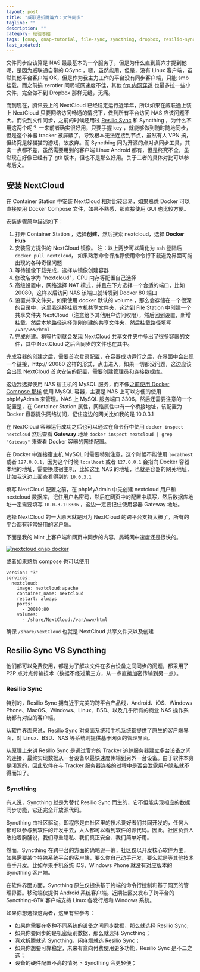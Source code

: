 ```yaml
---
layout: post
title: "威联通折腾篇六：文件同步"
tagline: ""
description: ""
category: 经验总结
tags: [qnap, qnap-tutorial, file-sync, syncthing, dropbox, resilio-sync, resilio, nextcloud, ]
last_updated:
---
```


文件同步应该算是 NAS 最最基本的一个服务了，但是为什么直到篇六才提到他呢，是因为威联通自带的 QSync ，嗯，虽然能用，但是，没有 Linux 客户端，虽然其他平台客户端 OK，但是作为我主力工作的平台没有同步客户端，只能 smb 挂载。而之前搞 zerotier 同局域网速度不佳，其他 [frp 内网穿透](/post/2018/06/qnap-frp-usage.html) 也最多拉一些小文件，完全做不到 Dropbox 那样无缝，无痛。

而到现在，腾讯云上的 NextCloud 已经稳定运行近半年，所以如果在威联通上装上 NextCloud 只要网络访问畅通的情况下，做到所有平台访问 NAS 应该问题不大。而说到文件同步，之前的时候还用过 [Resilio Sync](/post/2016/04/btsync-review.html) 和 Syncthing ，为什么不用这两个呢？ 一来前者确实很好用，只要手握 key ，就能够做到随时随地同步，但是这个神器 tracker 被屏蔽了，导致根本无法连接到节点，虽然有人 VPN 搞，但终究是躲猫猫的游戏，故放弃。而 Syncthing 同为开源的点对点同步工具，其实一点都不差，虽然需要用到的客户端 Linux Android 都有，但是终究不全，虽然现在好像已经有了 gtk 版本，但也不是那么好用。关于二者的具体对比可以参考后文。

## 安装 NextCloud
在 Container Station 中安装 NextCloud 相对比较容易，如果熟悉 Docker 可以直接使用 Docker Compose 文件，如果不熟悉，那直接使用 GUI 也比较方便。

安装步骤简单描述如下：

1. 打开 Container Station ，选择**创建**，然后搜索 nextcloud，选择 **Docker Hub**
2. 安装官方提供的 NextCloud 镜像。 注：以上两步可以简化为 ssh 登陆后 `docker pull nextcloud`， 如果熟悉命令行推荐使用命令行下载避免界面可能出现的各种奇怪问题
3. 等待镜像下载完成，选择从镜像创建容器
4. 修改名字为 "nextcloud"，CPU 内存等配置自己选择
5. 高级设置中，网络选择 NAT 模式，并且在下方选择一个合适的端口，比如 20080，这样以后访问 NAS 该端口就转发到 Docker 80 端口
6. 设置共享文件夹，如果使用 docker 默认的 volume ，那么会存储在一个很深的目录中，这里我选择挂载本机共享文件夹，这边到 File Station 中创建一个共享文件夹 NextCloud（注意给予其他用户访问权限），然后回到设置，新增挂载，然后本地路径选择刚刚创建的共享文件夹，然后挂载路径填写 `/var/www/html`
7. 完成创建。稍等片刻就会发现 NextCloud 共享文件夹中多出了很多容器的文件，其中 NextCloud 之后会同步的文件也在其中。

完成容器的创建之后，需要首次登录配置，在容器成功运行之后，在界面中会出现一个链接，http://<nas-ip>:20080 这样的形式，点击进入，如果一切都没问题，这边应该会出现 NextCloud 首次安装的配置，需要创建管理员和连接数据库。

这边我选择使用 NAS 宿主机的 MySQL 服务，而不像[之前使用 Docker Compose 那样](https://github.com/einverne/dockerfile) 使用 MySQL 容器，主要是 NAS 上可以方便的使用 phpMyAdmin 来管理。NAS 上 MySQL 服务端口 3306。然后还需要注意的一个配置是，在 Container Station 属性，网络属性中有一个桥接地址，该配置为 Docker 容器提供网络访问，记住这边的网关比如我的是 10.0.3.1

在 NextCloud 容器运行成功之后也可以通过在命令行中使用 `docker inspect nextcloud` 然后查看 **Gateway** 地址 `docker inspect nextcloud | grep "Gateway"` 来查看 Docker 容器的网络配置。

在 Docker 中连接宿主机 MySQL 时需要特别注意，这个时候不能使用 `localhost` 或者 `127.0.0.1`，因为这个时候 `localhost` 或者 `127.0.0.1` 会指向 Docker 容器本地的地址，需要换成宿主机，比如这里 NAS 的地址，也就是容器的网关地址，比如我这边上面查看得到的 `10.0.3.1`

填写 NextCloud 配置之前，在 phpMyAdmin 中先创建 nextcloud 用户和 nextcloud 数据库，记住用户名密码，然后在网页中的配置中填写，然后数据库地址一定需要填写 `10.0.3.1:3306` ，这边一定要记住使用容器 Gateway 地址。

选择 NextCloud 的一大原因就是因为 NextCloud 的跨平台支持太棒了，所有的平台都有非常好用的客户端。

下面是我的 Mint 上客户端和网页中同步的内容，局域网中速度还是很快的。

<a data-flickr-embed="true"  href="https://www.flickr.com/photos/einverne/28001578967/in/dateposted/" title="nextcloud qnap docker"><img src="https://farm2.staticflickr.com/1785/28001578967_f25d1c5179_b.jpg" alt="nextcloud qnap docker"></a>

或者如果熟悉 compose 也可以使用

    version: "3"
    services:
      nextcloud:
        image: nextcloud:apache
        container_name: nextcloud
        restart: always
        ports:
          - 20080:80
        volumes:
          - /share/NextCloud:/var/www/html

确保 `/share/NextCloud` 也就是 NextCloud 共享文件夹以及创建

## Resilio Sync VS Syncthing
他们都可以免费使用，都是为了解决文件在多台设备之间同步的问题，都采用了 P2P 点对点传输技术（数据不经过第三方，从一点直接加密传输到另一点）。

### Resilio Sync
特别的，Resilio Sync 拥有近乎完美的跨平台产品线，Android、iOS、Windows Phone、MacOS、Windows、Linux、BSD、以及几乎所有的商业 NAS 操作系统都有对应的客户端。

从软件界面来说，Resilio Sync 对桌面系统和手机系统都提供了原生的客户端界面，对 Linux、BSD、NAS 等系统则提供基于网页的管理界面。

从原理上来讲 Resilio Sync 是通过官方的 Tracker 追踪服务器建立多台设备之间的连接，最终实现数据从一台设备以最快速度传输到另外一台设备。由于软件本身是闭源的，因此软件在与 Tracker 服务器连接的过程中是否会泄露用户隐私就不得而知了。

### Syncthing
有人说，Syncthing 就是为替代 Resilio Sync 而生的，它不但能实现相应的数据同步功能，它还完全开放源代码。

Syncthing 由社区驱动，即程序是由社区里的技术爱好者们共同开发的，任何人都可以参与到软件的开发中去，人人都可以看到软件的源代码。因此，社区负责人敢拍着胸脯说，我们尊重隐私、我们真正安全、我们简单好用。

然而，Syncthing 在跨平台的方面的确略逊一筹，社区仅以开发核心软件为主，如果需要某个特殊系统平台的客户端，要么你自己动手开发，要么就是等其他技术高手开发。比如苹果手机系统 iOS、Windows Phone 就没有对应版本的 Syncthing 客户端。

在软件界面方面，Syncthing 原生仅提供基于终端的命令行控制和基于网页的管理界面。移动端仅提供 Android 系统客户端。近期社区又发布了跨平台的 Syncthing-GTK 客户端支持 Linux 各发行版和 Windows 系统。

如果你想选择这两者，这里有些参考：

- 如果你需要在多种不同系统的设备之间同步数据，那么就选择 Resilio Sync;
- 如果你要同步的是机密级别数据，那么就选择 Syncthing；
- 喜欢折腾就选 Syncthing，闲麻烦就选 Resilio Sync；
- 如果你想要可靠稳定，未来有意向付费使用更多功能，Resilio Sync 是不二之选；
- 设备的硬件配置不高的情况下 Syncthing 会更轻便；
